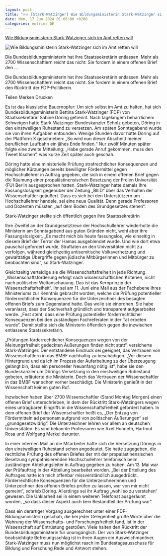 ```yaml
---
layout: post
title: "🔥🔥 [Stark-Watzinger] Wie Bildungsministerin Stark-Watzinger sich im Amt retten will"
date: Mon, 17 Jun 2024 01:00:00 +0200
categories: entries DE
---
```

[Wie Bildungsministerin Stark-Watzinger sich im Amt retten will](https://www.faz.net/aktuell/politik/inland/wie-bildungsministerin-stark-watzinger-sich-im-amt-retten-will-19793928.html)

![Wie Bildungsministerin Stark-Watzinger sich im Amt retten will](https://media0.faz.net/ppmedia/aktuell/politik/1534257222/1.9793964/facebook_teaser/unter-druck.jpg)

Die Bundesbildungsministerin hat ihre Staatssekretärin entlassen. Mehr als 2700 Wissenschaftlern reicht das nicht: Sie fordern in einem offenen Brief den ...

Die Bundesbildungsministerin hat ihre Staatssekretärin entlassen. Mehr als 2700 Wissenschaftlern reicht das nicht: Sie fordern in einem offenen Brief den Rücktritt der FDP-Politikerin.

Teilen Merken Drucken

Es ist das klassische Bauernopfer: Um sich selbst im Amt zu halten, hat sich Bundesbildungsministerin Bettina Stark-Watzinger (FDP) von Staatssekretärin Sabine Döring getrennt. Nach tagelangem beharrlichem Schweigen hatte Stark-Watzinger Bundeskanzler Scholz gebeten, Döring in den einstweiligen Ruhestand zu versetzen. Am späten Sonntagabend wurde sie von ihren Aufgaben entbunden. Wenige Stunden davor hatte Döring auf der Plattform X geschrieben: „So wird nun dieser Abschnitt meiner beruflichen Laufbahn ein jähes Ende finden.“ Nur zwölf Minuten später folgte eine zweite Mitteilung: „Habe gerade Anruf gekommen, muss den Tweet löschen“, was kurze Zeit später auch geschah.

Döring hatte eine ministerielle Prüfung strafrechtlicher Konsequenzen und möglicher Kürzungen bereits bewilligter Fördermittel gegen Hochschullehrer in Auftrag gegeben, die sich in einem offenen Brief gegen die Räumung einer propalästinensischen Besetzung der Freien Universität (FU) Berlin ausgesprochen hatten. Stark-Watzinger hatte damals ihre Fassungslosigkeit gegenüber der Zeitung „BILD“ über das Verhalten der Wissenschaftler geäußert. Dass es sich bei den Unterstützern um Hochschullehrer handele, sei eine neue Qualität. Denn gerade Professoren und Dozenten müssten „auf dem Boden des Grundgesetzes stehen“.

Stark-Watzinger stellte sich öffentlich gegen ihre Staatssekretärin

Ihre Zweifel an der Grundgesetztreue der Hochschullehrer wiederholte die Ministerin am Sonntagabend aus guten Gründen nicht, wohl aber ihre Fassungslosigkeit. „Es macht mich bis heute fassungslos, wie einseitig in diesem Brief der Terror der Hamas ausgeblendet wurde. Und wie dort etwa pauschal gefordert wurde, Straftaten an den Universitäten nicht zu verfolgen, während gleichzeitig antisemitische Volksverhetzung und gewalttätige Übergriffe gegen jüdische Mitbürgerinnen und Mitbürger zu beobachten sind“, so Stark-Watzinger.

Gleichzeitig verteidige sie die Wissenschaftsfreiheit in jede Richtung. „Wissenschaftsförderung erfolgt nach wissenschaftlichen Kriterien, nicht nach politischer Weltanschauung. Das ist das Kernprinzip der Wissenschaftsfreiheit“. Ihr sei am 11. Juni eine Mail aus der Fachebene ihres Ministeriums zur Kenntnis gebracht worden, welche die Prüfung potentieller förderrechtlicher Konsequenzen für die Unterzeichner des besagten offenen Briefs zum Gegenstand hatte. Das wolle sie einordnen. Sie habe veranlasst, dass der Sachverhalt gründlich und transparent aufgearbeitet werde. „Fest steht, dass eine Prüfung potentieller förderrechtlicher Konsequenzen bei den zuständigen Fachreferaten in der Tat erbeten wurde“. Damit stellte sich die Ministerin öffentlich gegen die inzwischen entlassene Staatssekretärin.

„Prüfungen förderrechtlicher Konsequenzen wegen von der Meinungsfreiheit gedeckten Äußerungen finden nicht statt“, versicherte Stark-Watzinger. Der entstandene Eindruck sei geeignet, das Vertrauen von Wissenschaftlern in das BMBF nachhaltig zu beschädigen. „Vor diesem Hintergrund und da ich im Prozess der Aufarbeitung zu der Überzeugung gelangt bin, dass ein personeller Neuanfang nötig ist“, habe sie den Bundeskanzler um Dörings Versetzung in den einstweiligen Ruhestand gebeten, erläuterte die Ministerin. Doch das Vertrauen der Wissenschaftler in das BMBF war schon vorher beschädigt. Die Ministerin genießt in der Wissenschaft keinen guten Ruf.

Inzwischen haben über 2700 Wissenschaftler (Stand Montag Morgen) einen offenen Brief unterschrieben, in dem der Rücktritt Stark-Watzingers wegen eines untragbaren Eingriffs in die Wissenschaftsfreiheit gefordert haben. In dem offenen Brief der Wissenschaftler heißt es, „Der Entzug von Fördermitteln ad personam aufgrund von politischen Äußerungen“ sei „grundgesetzwidrig“. Die Unterzeichner lehren vor allem an deutschen Universitäten. Es sind bekannte Professoren wie Axel Honneth, Hartmut Rosa und Wolfgang Merkel darunter.

In einer internen Mail an die Mitarbeiter hatte sich die Versetzung Dörings in den einstweiligen Ruhestand schon angedeutet. Sie hatte zugegeben, die rechtliche Prüfung des offenen Briefes der mit der propalästinensischen Besetzung sympathisierenden Hochschullehrer telefonisch beim zuständigen Abteilungsleiter in Auftrag gegeben zu haben. Am 13. Mai war der Prüfauftrag in der Abteilung bearbeitet worden. „Bei der Erteilung des Auftrages hatte ich mich offenbar missverständlich ausgedrückt. Förderrechtliche Konsequenzen für die Unterzeichnerinnen und Unterzeichner des offenen Briefes prüfen zu lassen, war von mir nicht gemeint“, schrieb Döring. Allerdings sei ihr Auftrag „wohl so zu verstehen“ gewesen. Die Unklarheit sei in einem weiteren Telefonat ausgeräumt worden, „so dass dieser Aspekt auch kein Bestandteil der Prüfung war“.

Dass ein derartiger Vorgang ausgerechnet unter einer FDP-Bildungsministerin geschah, die bei jeder Gelegenheit große Worte über die Wahrung der Wissenschafts- und Forschungsfreiheit fand, ist in der Wissenschaft auf Entrüstung gestoßen. Viele halten den Rücktritt der Bundesbildungsministerin für unumgänglich. Der von Stark-Watzinger beabsichtigte Befreiungsschlag ist in ihren Augen ein Ausweichmanöver. Stark-Watzinger muss nun möglichst rasch im Bundestagsausschuss für Bildung und Forschung Rede und Antwort stehen.

